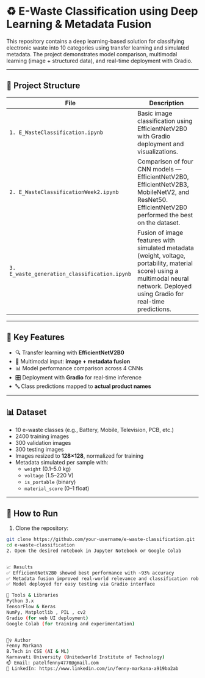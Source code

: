 # ♻️ E-Waste Classification using Deep Learning & Metadata Fusion

This repository contains a deep learning-based solution for classifying electronic waste into 10 categories using transfer learning and simulated metadata. The project demonstrates model comparison, multimodal learning (image + structured data), and real-time deployment with Gradio.

---

## 📁 Project Structure

| File | Description |
|------|-------------|
| `1. E_WasteClassification.ipynb` | Basic image classification using EfficientNetV2B0 with Gradio deployment and visualizations. |
| `2. E_WasteClassificationWeek2.ipynb` | Comparison of four CNN models — EfficientNetV2B0, EfficientNetV2B3, MobileNetV2, and ResNet50. EfficientNetV2B0 performed the best on the dataset. |
| `3. E_waste_generation_classification.ipynb` | Fusion of image features with simulated metadata (weight, voltage, portability, material score) using a multimodal neural network. Deployed using Gradio for real-time predictions. |

---

## 🧠 Key Features

- 🔍 Transfer learning with **EfficientNetV2B0**
- 🧩 Multimodal input: **image + metadata fusion**
- 📊 Model performance comparison across 4 CNNs
- 🎛️ Deployment with **Gradio** for real-time inference
- 🔤 Class predictions mapped to **actual product names**

---

## 📊 Dataset

- 10 e-waste classes (e.g., Battery, Mobile, Television, PCB, etc.)
- 2400 training images  
- 300 validation images  
- 300 testing images  
- Images resized to **128×128**, normalized for training  
- Metadata simulated per sample with:
  - `weight` (0.1–5.0 kg)  
  - `voltage` (1.5–220 V)  
  - `is_portable` (binary)  
  - `material_score` (0–1 float)

---

## 🚀 How to Run

1. Clone the repository:
```bash
git clone https://github.com/your-username/e-waste-classification.git
cd e-waste-classification
2. Open the desired notebook in Jupyter Notebook or Google Colab


📈 Results
✅ EfficientNetV2B0 showed best performance with ~93% accuracy
✅ Metadata fusion improved real-world relevance and classification robustness
✅ Model deployed for easy testing via Gradio interface

🧰 Tools & Libraries
Python 3.x
TensorFlow & Keras
NumPy, Matplotlib , PIL , cv2
Gradio (for web UI deployment)
Google Colab (for training and experimentation)


🙋‍♀️ Author
Fenny Markana
B.Tech in CSE (AI & ML)
Karnavati University (Unitedworld Institute of Technology)
📫 Email: patelfenny4770@gmail.com
🔗 LinkedIn: https://www.linkedin.com/in/fenny-markana-a919ba2ab

